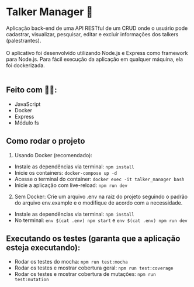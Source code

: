# Talker Manager 🏪
Aplicação back-end de uma API RESTful de um CRUD onde o usuário pode cadastrar, visualizar, pesquisar, editar e excluir informações dos talkers (palestrantes).
<br><br>
O aplicativo foi desenvolvido utilizando Node.js e Express como framework para Node.js. Para fácil execução da aplicação em qualquer máquina, ela foi dockerizada.
<br><br>

## Feito com 👨‍💻:
- JavaScript
- Docker
- Express
- Módulo fs

## Como rodar o projeto
1) Usando Docker (recomendado):
-  Instale as dependências via terminal: `npm install`
-  Inicie os containers: `docker-compose up -d`
-  Acesse o terminal do container: `docker exec -it talker_manager bash`
-  Inicie a aplicação com live-reload: `npm run dev`

2) Sem Docker: Crie um arquivo .env na raiz do projeto seguindo o padrão do arquivo env.example e o modifique de acordo com a necessidade.
-  Instale as dependências via terminal: `npm install`
-  No terminal: `env $(cat .env) npm start` e `env $(cat .env) npm run dev`

## Executando os testes (garanta que a aplicação esteja executando):
- Rodar os testes do mocha: `npm run test:mocha`
- Rodar os testes e mostrar cobertura geral: `npm run test:coverage`
- Rodar os testes e mostrar cobertura de mutações: `npm run test:mutation`
